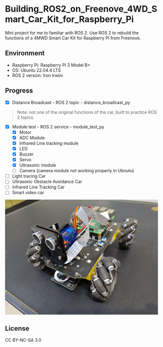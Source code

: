# Building_ROS2_on_Freenove_4WD_Smart_Car_Kit_for_Raspberry_Pi

Mini project for me to familiar with ROS 2.
Use ROS 2 to rebuild the functions of a 4MWD Smart Car Kit for Raspberry Pi from Freenove.

## Environment

- Raspberry Pi: Raspberry Pi 3 Model B+
- OS: Ubuntu 22.04.4 LTS
- ROS 2 version: Iron Irwini

## Progress

- [x] Distance Broadcast - ROS 2 topic - distance_broadcast_py
> Note: not one of the original functions of the car, built to practice ROS 2 topics.
- [x] Module test - ROS 2 service - module_test_py
  - [x] Motor
  - [x] ADC Module
  - [x] Infrared Line tracking module
  - [x] LED
  - [x] Buzzer
  - [x] Servo
  - [x] Ultrasonic module
  - [ ] Camera (camera module not working properly in Ubnutu)
- [ ] Light tracing Car
- [ ] Ultrasonic Obstacle Avoidance Car
- [ ] Infrared Line Tracking Car
- [ ] Smart video car

![photo of the smart car.](smart_car.png)

## License

CC BY-NC-SA 3.0